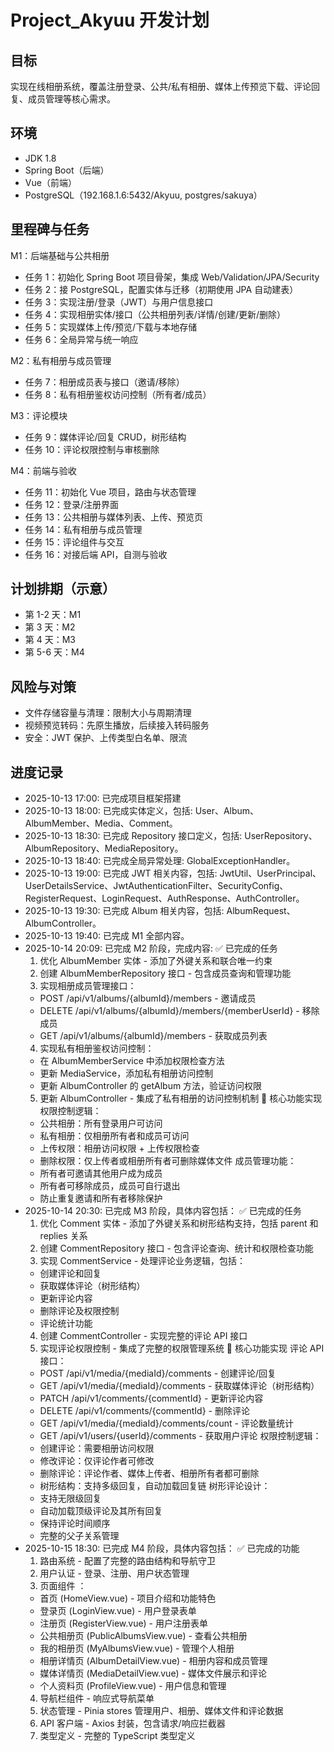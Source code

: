 # Project_Akyuu 开发计划

## 目标

实现在线相册系统，覆盖注册登录、公共/私有相册、媒体上传预览下载、评论回复、成员管理等核心需求。

## 环境

- JDK 1.8
- Spring Boot（后端）
- Vue（前端）
- PostgreSQL（192.168.1.6:5432/Akyuu, postgres/sakuya）

## 里程碑与任务

M1：后端基础与公共相册

- 任务 1：初始化 Spring Boot 项目骨架，集成 Web/Validation/JPA/Security
- 任务 2：接 PostgreSQL，配置实体与迁移（初期使用 JPA 自动建表）
- 任务 3：实现注册/登录（JWT）与用户信息接口
- 任务 4：实现相册实体/接口（公共相册列表/详情/创建/更新/删除）
- 任务 5：实现媒体上传/预览/下载与本地存储
- 任务 6：全局异常与统一响应

M2：私有相册与成员管理

- 任务 7：相册成员表与接口（邀请/移除）
- 任务 8：私有相册鉴权访问控制（所有者/成员）

M3：评论模块

- 任务 9：媒体评论/回复 CRUD，树形结构
- 任务 10：评论权限控制与审核删除

M4：前端与验收

- 任务 11：初始化 Vue 项目，路由与状态管理
- 任务 12：登录/注册界面
- 任务 13：公共相册与媒体列表、上传、预览页
- 任务 14：私有相册与成员管理
- 任务 15：评论组件与交互
- 任务 16：对接后端 API，自测与验收

## 计划排期（示意）

- 第 1-2 天：M1
- 第 3 天：M2
- 第 4 天：M3
- 第 5-6 天：M4

## 风险与对策

- 文件存储容量与清理：限制大小与周期清理
- 视频预览转码：先原生播放，后续接入转码服务
- 安全：JWT 保护、上传类型白名单、限流

## 进度记录

- 2025-10-13 17:00: 已完成项目框架搭建
- 2025-10-13 18:00: 已完成实体定义，包括: User、Album、AlbumMember、Media、Comment。
- 2025-10-13 18:30: 已完成 Repository 接口定义，包括: UserRepository、AlbumRepository、MediaRepository。
- 2025-10-13 18:40: 已完成全局异常处理: GlobalExceptionHandler。
- 2025-10-13 19:00: 已完成 JWT 相关内容，包括: JwtUtil、UserPrincipal、UserDetailsService、JwtAuthenticationFilter、SecurityConfig、RegisterRequest、LoginRequest、AuthResponse、AuthController。
- 2025-10-13 19:30: 已完成 Album 相关内容，包括: AlbumRequest、AlbumController。
- 2025-10-13 19:40: 已完成 M1 全部内容。
- 2025-10-14 20:09: 已完成 M2 阶段，完成内容:
  ✅ 已完成的任务
  1. 优化 AlbumMember 实体 - 添加了外键关系和联合唯一约束
  2. 创建 AlbumMemberRepository 接口 - 包含成员查询和管理功能
  3. 实现相册成员管理接口：
  - POST /api/v1/albums/{albumId}/members - 邀请成员
  - DELETE /api/v1/albums/{albumId}/members/{memberUserId} - 移除成员
  - GET /api/v1/albums/{albumId}/members - 获取成员列表
  4. 实现私有相册鉴权访问控制：
  - 在 AlbumMemberService 中添加权限检查方法
  - 更新 MediaService，添加私有相册访问控制
  - 更新 AlbumController 的 getAlbum 方法，验证访问权限
  5. 更新 AlbumController - 集成了私有相册的访问控制机制
     🔧 核心功能实现
     权限控制逻辑：
  - 公共相册：所有登录用户可访问
  - 私有相册：仅相册所有者和成员可访问
  - 上传权限：相册访问权限 + 上传权限检查
  - 删除权限：仅上传者或相册所有者可删除媒体文件
    成员管理功能：
  - 所有者可邀请其他用户成为成员
  - 所有者可移除成员，成员可自行退出
  - 防止重复邀请和所有者移除保护
- 2025-10-14 20:30: 已完成 M3 阶段，具体内容包括：
  ✅ 已完成的任务
  1. 优化 Comment 实体 - 添加了外键关系和树形结构支持，包括 parent 和 replies 关系
  2. 创建 CommentRepository 接口 - 包含评论查询、统计和权限检查功能
  3. 实现 CommentService - 处理评论业务逻辑，包括：
  - 创建评论和回复
  - 获取媒体评论（树形结构）
  - 更新评论内容
  - 删除评论及权限控制
  - 评论统计功能
  4. 创建 CommentController - 实现完整的评论 API 接口
  5. 实现评论权限控制 - 集成了完整的权限管理系统
     🔧 核心功能实现
     评论 API 接口：
  - POST /api/v1/media/{mediaId}/comments - 创建评论/回复
  - GET /api/v1/media/{mediaId}/comments - 获取媒体评论（树形结构）
  - PATCH /api/v1/comments/{commentId} - 更新评论内容
  - DELETE /api/v1/comments/{commentId} - 删除评论
  - GET /api/v1/media/{mediaId}/comments/count - 评论数量统计
  - GET /api/v1/users/{userId}/comments - 获取用户评论
    权限控制逻辑：
  - 创建评论：需要相册访问权限
  - 修改评论：仅评论作者可修改
  - 删除评论：评论作者、媒体上传者、相册所有者都可删除
  - 树形结构：支持多级回复，自动加载回复链
    树形评论设计：
  - 支持无限级回复
  - 自动加载顶级评论及其所有回复
  - 保持评论时间顺序
  - 完整的父子关系管理
- 2025-10-15 18:30: 已完成 M4 阶段，具体内容包括：
 ✅ 已完成的功能
  1. 路由系统 - 配置了完整的路由结构和导航守卫
  2. 用户认证 - 登录、注册、用户状态管理
  3. 页面组件 ：
   - 首页 (HomeView.vue) - 项目介绍和功能特色
   - 登录页 (LoginView.vue) - 用户登录表单
   - 注册页 (RegisterView.vue) - 用户注册表单
   - 公共相册页 (PublicAlbumsView.vue) - 查看公共相册
   - 我的相册页 (MyAlbumsView.vue) - 管理个人相册
   - 相册详情页 (AlbumDetailView.vue) - 相册内容和成员管理
   - 媒体详情页 (MediaDetailView.vue) - 媒体文件展示和评论
   - 个人资料页 (ProfileView.vue) - 用户信息和管理
  4. 导航栏组件 - 响应式导航菜单
  5. 状态管理 - Pinia stores 管理用户、相册、媒体文件和评论数据
  6. API 客户端 - Axios 封装，包含请求/响应拦截器
  7. 类型定义 - 完整的 TypeScript 类型定义
